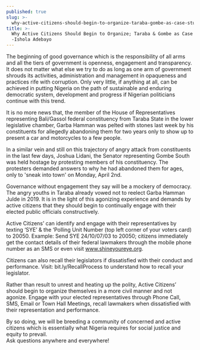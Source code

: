 ```yaml
---
published: true
slug: >-
  why-active-citizens-should-begin-to-organize-taraba-gombe-as-case-study-ishola-adebayo
title: >-
  Why Active Citizens Should Begin to Organize; Taraba & Gombe as Case Study!
  -Ishola Adebayo
---
```

The beginning of good governance which is the responsibility of all arms and all the tiers of government is openness, engagement and transparency. It does not matter what else we try to do as long as one arm of government shrouds its activities, administration and management in opaqueness and practices rife with corruption. Only very little, if anything at all, can be achieved in putting Nigeria on the path of sustainable and enduring democratic system, development and progress if Nigerian politicians continue with this trend.

It is no more news that, the member of the House of Representatives representing Bali/Gassol federal constituency from Taraba State in the lower legislative chamber, Garba Hamman was pelted with stones last week by his constituents for allegedly abandoning them for two years only to show up to present a car and motorcycles to a few people.

In a similar vein and still on this trajectory of angry attack from constituents in the last few days, Joshua Lidani, the Senator representing Gombe South was held hostage by protesting members of his constituency. The protesters demanded answers to why he had abandoned them for ages, only to 'sneak into town' on Monday, April 2nd.

Governance without engagement they say will be a mockery of democracy. The angry youths in Taraba already vowed not to reelect Garba Hamman Julde in 2019. It is in the light of this agonizing experience and demands by active citizens that they should begin to continually engage with their elected public officials constructively. 

Active Citizens’ can identify and engage with their representatives by texting ‘SYE’ & the ‘Polling Unit Number (top left corner of your voters card) to 20050. Example: Send SYE 24/10/07/03 to 20050; citizens immediately get the contact details of their federal lawmakers through the mobile phone number as an SMS or even visit www.shineyoureye.org. 

Citizens can also recall their legislators if dissatisfied with their conduct and performance. Visit: bit.ly/RecallProcess to understand how to recall your legislator.

Rather than result to unrest and heating up the polity, Active Citizens’ should begin to organize themselves in a more civil manner and not agonize. Engage with your elected representatives through Phone Call, SMS, Email or Town Hall Meetings, recall lawmakers when dissatisfied with their representation and performance.

By so doing, we will be breeding a community of concerned and active citizens which is essentially what Nigeria requires for social justice and equity to prevail.  
Ask questions anywhere and everywhere!

